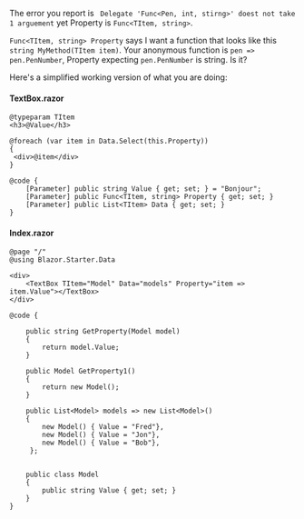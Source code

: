The error you report is ` Delegate 'Func<Pen, int, stirng>' doest not take 1 arguement`  yet Property  is `Func<TItem, string>`.

`Func<TItem, string> Property` says I want a function that looks like this `string MyMethod(TItem item)`.  Your anonymous function is `pen => pen.PenNumber`, Property expecting `pen.PenNumber` is string.  Is it?

Here's a simplified working version of what you are doing:

#### TextBox.razor
```razor
@typeparam TItem
<h3>@Value</h3>

@foreach (var item in Data.Select(this.Property))
{
 <div>@item</div>
}

@code {
    [Parameter] public string Value { get; set; } = "Bonjour";
    [Parameter] public Func<TItem, string> Property { get; set; }
    [Parameter] public List<TItem> Data { get; set; }
}
```

#### Index.razor
```
@page "/"
@using Blazor.Starter.Data

<div>
    <TextBox TItem="Model" Data="models" Property="item => item.Value"></TextBox>
</div>

@code {

    public string GetProperty(Model model)
    {
        return model.Value;
    }

    public Model GetProperty1()
    {
        return new Model();
    }

    public List<Model> models => new List<Model>()
    {
        new Model() { Value = "Fred"},
        new Model() { Value = "Jon"},
        new Model() { Value = "Bob"},
     };


    public class Model
    {
        public string Value { get; set; }
    }
}
```
